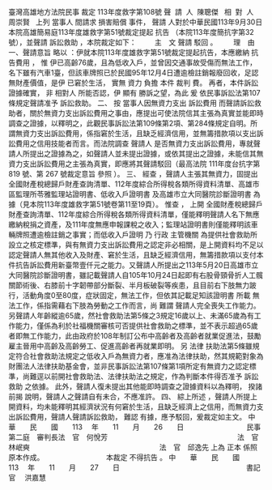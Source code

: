臺灣高雄地方法院民事
裁定
113年度救字第108號
聲  請  人  陳聰傑  
相  對  人  周崇賢  
上列
當事人
間請求
損害賠償
事件，
聲請
人對於中華民國113年9月30日本院高雄簡易庭113年度雄救字第51號裁定提起
抗告
（本院113年度簡抗字第32號），並聲請
訴訟救助
，本院裁定如下：
　　
主　文
聲請
駁回
。
　　理　由
一、聲請意旨
略以
：伊就本院113年度雄救字第51號裁定提起抗告，本應繳納
抗告費用
，
惟
伊已高齡76歲，且為低收入戶，並曾因交通事故受傷而無法工作，名下雖有汽車1臺，但該車牌照已於民國95年12月4日遭逾檢註銷報廢回收，足認無財產價值，是伊
已窘於生活，
實無
資力
負擔
本件
裁判
費。
再者，本件訴訟證據確實，
非
相對人
所能否認，伊
顯有
勝訴之望，為此
爰
依民事訴訟法第107條規定聲請准予
訴訟救助。
二、
按
當事人因無資力支出
訴訟費用
而聲請訴訟救助者，關於無資力支出訴訟費用之事由，應提出可使法院信其主張為真實並能即時調查之證據，以釋明之，此觀民事訴訟法第109條第2項、第284條規定自明。所謂無資力支出訴訟費用，係指窘於生活，且缺乏經濟信用，並無籌措款項以支出訴訟費用之信用技能者而言。而法院調查
聲請人
是否無資力支出訴訟費用，專就聲請人所提出之證據為之，如聲請人並未提出證據，或依其提出之證據，未能信其無資力支出訴訟費用之主張為真實，即應將其聲請駁回（最高法院
111年度台抗字第819
號、第
267
號裁定意旨
參照
）。
三、
經查
，聲請人主張其無資力，固提出全國財產稅總歸戶財產查詢清單、112年度綜合所得稅各類所得資料清單、高雄市區監理所苓雅監理站證明書、低收入戶證明書
及高雄市立大同醫院診斷證明書
為據（見本院113年度雄救字第51號卷第11至19頁）。
惟查
，
上開
全國財產稅總歸戶財產查詢清單、112年度綜合所得稅各類所得資料清單，僅能釋明聲請人名下無應繳納稅捐之資產，及111年度無應申報課稅之收入；監理站證明書則僅能釋明該車輛牌照遭逾檢註銷之事實；而低收入戶證明
乃
行政
主管機關
為提供社會救助所設立之核定標準，與有無資力支出訴訟費用之認定非必相關，是上開資料均不足以認定聲請人無其他收入及財產、窘於生活，且缺乏經濟信用，無籌措款項以支付本件抗告訴訟費用新臺幣壹仟元之能力。又聲請人所提出之113年5月20日高雄市立大同醫院診斷證明書，雖記載聲請人自105年10月24日起即有右股骨頸骨折人工髖關節術後、右膝前十字韌帶部分斷裂、半月板破裂等疾患，且目前右下肢無力跛行，活動角度0至80度，症狀固定，無法工作，但依其記載足知該證明書
所載
無法工作，係指需藉右下肢為勞動之工作而言，尚
難謂
聲請人完全喪失工作能力。另聲請人年齡縱逾65歲，然社會救助法第5條之3規定16歲以上、未滿65歲為有工作能力，僅係為利於社福機關審核可否提供社會救助之標準，並不表示超過65歲者即無工作能力，此由政府於108年制訂公布中高齡者及高齡者就業促進法，鼓勵雇主晉用中高齡及高齡勞工、促進高齡者再就業即明。
另
法律
扶助法第5條雖規定符合社會救助法規定之低收入戶為無資力者，應准為法律扶助，然其規範對象為財團法人法律扶助基金會，並非民事訴訟法第107條第1項所定有無資力之認定標準，尚難逕以前開社會救助法、法律扶助法之規定，作為判斷本件得否准予
訴訟救助
之依據。
此外，聲請人復未提出其他能即時調查之證據資料以為釋明，
揆諸
前揭
說明，聲請人之聲請自有未合，不應准許。
四、
綜上所述
，聲請人所提上開資料，均未能釋明其經濟狀況有何窘於生活，且缺乏經濟上之信用，而無資力支出訴訟費用，聲請人聲請訴訟救助，
難認
有據，應予駁回，爰裁定如主文。
中　　華　　民　　國　　113 　年　　11　　月　　26　　日
　　　　　　　 　 民事第二庭　審判長法　官　何悅芳
　　　　　　　　　　　　　　　　　　法　官　林岷奭
　　　　　　　　　　　　　　　　　　法　官　邱逸先
上為
正本
係照原本作成。　　　　　　　　　
本裁定
不得抗告
。
中　　華　　民　　國　　113 　年　　11　　月　　27　　日
　　　　　　　　　　　　　　　　　  
書記官
　洪嘉慧